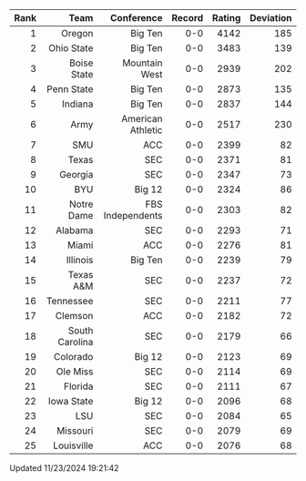 | Rank  | Team                 | Conference           | Record   | Rating | Deviation |
| ---:  | ---:                 | ---:                 | ---:     | ---:   | ---:      |
| 1     | Oregon               | Big Ten              | 0-0      | 4142   | 185       |
| 2     | Ohio State           | Big Ten              | 0-0      | 3483   | 139       |
| 3     | Boise State          | Mountain West        | 0-0      | 2939   | 202       |
| 4     | Penn State           | Big Ten              | 0-0      | 2873   | 135       |
| 5     | Indiana              | Big Ten              | 0-0      | 2837   | 144       |
| 6     | Army                 | American Athletic    | 0-0      | 2517   | 230       |
| 7     | SMU                  | ACC                  | 0-0      | 2399   | 82        |
| 8     | Texas                | SEC                  | 0-0      | 2371   | 81        |
| 9     | Georgia              | SEC                  | 0-0      | 2347   | 73        |
| 10    | BYU                  | Big 12               | 0-0      | 2324   | 86        |
| 11    | Notre Dame           | FBS Independents     | 0-0      | 2303   | 82        |
| 12    | Alabama              | SEC                  | 0-0      | 2293   | 71        |
| 13    | Miami                | ACC                  | 0-0      | 2276   | 81        |
| 14    | Illinois             | Big Ten              | 0-0      | 2239   | 79        |
| 15    | Texas A&M            | SEC                  | 0-0      | 2237   | 72        |
| 16    | Tennessee            | SEC                  | 0-0      | 2211   | 77        |
| 17    | Clemson              | ACC                  | 0-0      | 2182   | 72        |
| 18    | South Carolina       | SEC                  | 0-0      | 2179   | 66        |
| 19    | Colorado             | Big 12               | 0-0      | 2123   | 69        |
| 20    | Ole Miss             | SEC                  | 0-0      | 2114   | 69        |
| 21    | Florida              | SEC                  | 0-0      | 2111   | 67        |
| 22    | Iowa State           | Big 12               | 0-0      | 2096   | 68        |
| 23    | LSU                  | SEC                  | 0-0      | 2084   | 65        |
| 24    | Missouri             | SEC                  | 0-0      | 2079   | 69        |
| 25    | Louisville           | ACC                  | 0-0      | 2076   | 68        |

Updated 11/23/2024 19:21:42
